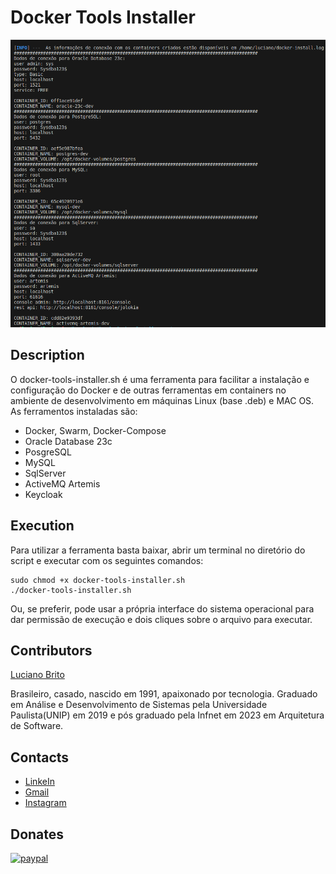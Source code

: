 # Docker Tools Installer

![](./assets/image.png)


## Description

O docker-tools-installer.sh é uma ferramenta para facilitar a instalação e configuração do Docker e de outras ferramentas em containers no ambiente de desenvolvimento em máquinas Linux (base .deb) e MAC OS. As ferramentos instaladas são:

* Docker, Swarm, Docker-Compose
* Oracle Database 23c
* PosgreSQL
* MySQL
* SqlServer
* ActiveMQ Artemis
* Keycloak


## Execution

Para utilizar a ferramenta basta baixar, abrir um terminal no diretório do script e executar com os seguintes comandos:
```
sudo chmod +x docker-tools-installer.sh
./docker-tools-installer.sh
```

Ou, se preferir, pode usar a própria interface do sistema operacional para dar permissão de execução e dois cliques sobre o arquivo para executar.


## Contributors

[Luciano Brito](https://github.com/lucianobritodev)

Brasileiro, casado, nascido em 1991, apaixonado por tecnologia. Graduado em Análise e Desenvolvimento de Sistemas pela Universidade Paulista(UNIP) em 2019 e pós graduado pela Infnet em 2023 em Arquitetura de Software.


## Contacts

- [LinkeIn](https://www.linkedin.com/in/luciano-brito-dev)
- [Gmail](mailto:lucianobrito.dev@gmail.com)
- [Instagram](https://www.instagram.com/lucianobrito.dev)


## Donates

[![paypal](https://www.paypalobjects.com/en_US/i/btn/btn_donateCC_LG.gif)](https://www.paypal.com/donate/?hosted_button_id=SX3L4N89M8ZRW)
